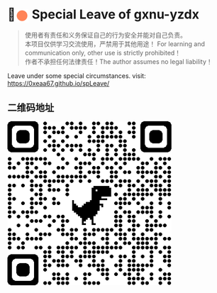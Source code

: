 # 🚀️<img src="img/logo.gif" width = "30" height = "30" alt="" align=center /> Special Leave of gxnu-yzdx

> 使用者有责任和义务保证自己的行为安全并能对自己负责。  
> 本项目仅供学习交流使用，严禁用于其他用途！ For learning and communication only, other use is strictly prohibited！    
> 作者不承担任何法律责任！The author assumes no legal liability！  

Leave under some special circumstances.
visit: https://0xeaa67.github.io/spLeave/

## 二维码地址

![qr](img/qrcode_0xeaa67.github.io.png)
